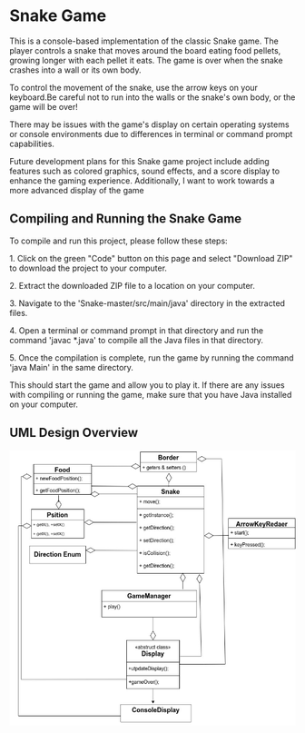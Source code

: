 <h1>Snake Game</h1>
<p>This is a console-based implementation of the classic Snake game. The player controls a snake that moves around the board eating food pellets, growing longer with each pellet it eats. The game is over when the snake crashes into a wall or its own body.</p>
<p>To control the movement of the snake, use the arrow keys on your keyboard.Be careful not to run into the walls or the snake's own body, or the game will be over!</p>
<p>
<p>
There may be issues with the game's display on certain operating systems or console environments due to differences in terminal or command prompt capabilities. </p>
<p>Future development plans for this Snake game project include adding features such as colored graphics, sound effects, and a score display to enhance the gaming experience. Additionally, I want to work towards a more advanced display of the game</p>
<h2>Compiling and Running the Snake Game</h2>
<p>To compile and run this project, please follow these steps:

<p>1. Click on the green "Code" button on this page and select "Download ZIP" to download the project to your computer.</p>
<p>2. Extract the downloaded ZIP file to a location on your computer.</p>
<p>3. Navigate to the 'Snake-master/src/main/java' directory in the extracted files.</p>
<p>4. Open a terminal or command prompt in that directory and run the command 'javac *.java' to compile all the Java files in that directory.</p>
<p>5. Once the compilation is complete, run the game by running the command 'java Main' in the same directory.</p>
<p>This should start the game and allow you to play it. If there are any issues with compiling or running the game, make sure that you have Java installed on your computer.</p>
<h2>UML Design Overview</h2>
<img src="Snake.jpg" alt="uml design">
